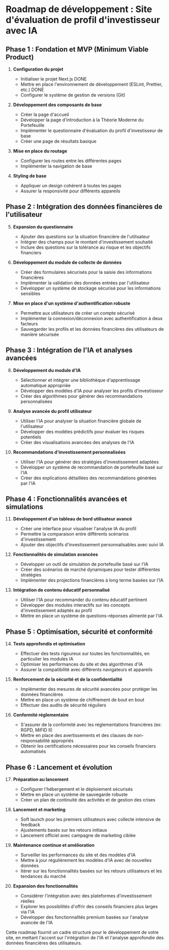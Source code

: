 # Roadmap de développement : Site d'évaluation de profil d'investisseur avec IA

## Phase 1 : Fondation et MVP (Minimum Viable Product)

1. **Configuration du projet**

   - Initialiser le projet Next.js DONE
   - Mettre en place l'environnement de développement (ESLint, Prettier, etc.) DONE
   - Configurer le système de gestion de versions (Git)

2. **Développement des composants de base**

   - Créer la page d'accueil
   - Développer la page d'introduction à la Théorie Moderne du Portefeuille
   - Implémenter le questionnaire d'évaluation du profil d'investisseur de base
   - Créer une page de résultats basique

3. **Mise en place du routage**

   - Configurer les routes entre les différentes pages
   - Implémenter la navigation de base

4. **Styling de base**
   - Appliquer un design cohérent à toutes les pages
   - Assurer la responsivité pour différents appareils

## Phase 2 : Intégration des données financières de l'utilisateur

5. **Expansion du questionnaire**

   - Ajouter des questions sur la situation financière de l'utilisateur
   - Intégrer des champs pour le montant d'investissement souhaité
   - Inclure des questions sur la tolérance au risque et les objectifs financiers

6. **Développement du module de collecte de données**

   - Créer des formulaires sécurisés pour la saisie des informations financières
   - Implémenter la validation des données entrées par l'utilisateur
   - Développer un système de stockage sécurisé pour les informations sensibles

7. **Mise en place d'un système d'authentification robuste**
   - Permettre aux utilisateurs de créer un compte sécurisé
   - Implémenter la connexion/déconnexion avec authentification à deux facteurs
   - Sauvegarder les profils et les données financières des utilisateurs de manière sécurisée

## Phase 3 : Intégration de l'IA et analyses avancées

8. **Développement du module d'IA**

   - Sélectionner et intégrer une bibliothèque d'apprentissage automatique appropriée
   - Développer des modèles d'IA pour analyser les profils d'investisseur
   - Créer des algorithmes pour générer des recommandations personnalisées

9. **Analyse avancée du profil utilisateur**

   - Utiliser l'IA pour analyser la situation financière globale de l'utilisateur
   - Développer des modèles prédictifs pour évaluer les risques potentiels
   - Créer des visualisations avancées des analyses de l'IA

10. **Recommandations d'investissement personnalisées**
    - Utiliser l'IA pour générer des stratégies d'investissement adaptées
    - Développer un système de recommandation de portefeuille basé sur l'IA
    - Créer des explications détaillées des recommandations générées par l'IA

## Phase 4 : Fonctionnalités avancées et simulations

11. **Développement d'un tableau de bord utilisateur avancé**

    - Créer une interface pour visualiser l'analyse IA du profil
    - Permettre la comparaison entre différents scénarios d'investissement
    - Ajouter des objectifs d'investissement personnalisables avec suivi IA

12. **Fonctionnalités de simulation avancées**

    - Développer un outil de simulation de portefeuille basé sur l'IA
    - Créer des scénarios de marché dynamiques pour tester différentes stratégies
    - Implémenter des projections financières à long terme basées sur l'IA

13. **Intégration de contenu éducatif personnalisé**
    - Utiliser l'IA pour recommander du contenu éducatif pertinent
    - Développer des modules interactifs sur les concepts d'investissement adaptés au profil
    - Mettre en place un système de questions-réponses alimenté par l'IA

## Phase 5 : Optimisation, sécurité et conformité

14. **Tests approfondis et optimisation**

    - Effectuer des tests rigoureux sur toutes les fonctionnalités, en particulier les modules IA
    - Optimiser les performances du site et des algorithmes d'IA
    - Assurer la compatibilité avec différents navigateurs et appareils

15. **Renforcement de la sécurité et de la confidentialité**

    - Implémenter des mesures de sécurité avancées pour protéger les données financières
    - Mettre en place un système de chiffrement de bout en bout
    - Effectuer des audits de sécurité réguliers

16. **Conformité réglementaire**
    - S'assurer de la conformité avec les réglementations financières (ex: RGPD, MiFID II)
    - Mettre en place des avertissements et des clauses de non-responsabilité appropriés
    - Obtenir les certifications nécessaires pour les conseils financiers automatisés

## Phase 6 : Lancement et évolution

17. **Préparation au lancement**

    - Configurer l'hébergement et le déploiement sécurisés
    - Mettre en place un système de sauvegarde robuste
    - Créer un plan de continuité des activités et de gestion des crises

18. **Lancement et marketing**

    - Soft launch pour les premiers utilisateurs avec collecte intensive de feedback
    - Ajustements basés sur les retours initiaux
    - Lancement officiel avec campagne de marketing ciblée

19. **Maintenance continue et amélioration**

    - Surveiller les performances du site et des modèles d'IA
    - Mettre à jour régulièrement les modèles d'IA avec de nouvelles données
    - Itérer sur les fonctionnalités basées sur les retours utilisateurs et les tendances du marché

20. **Expansion des fonctionnalités**
    - Considérer l'intégration avec des plateformes d'investissement réelles
    - Explorer les possibilités d'offrir des conseils financiers plus larges via l'IA
    - Développer des fonctionnalités premium basées sur l'analyse avancée de l'IA

Cette roadmap fournit un cadre structuré pour le développement de votre site, en mettant l'accent sur l'intégration de l'IA et l'analyse approfondie des données financières des utilisateurs.
